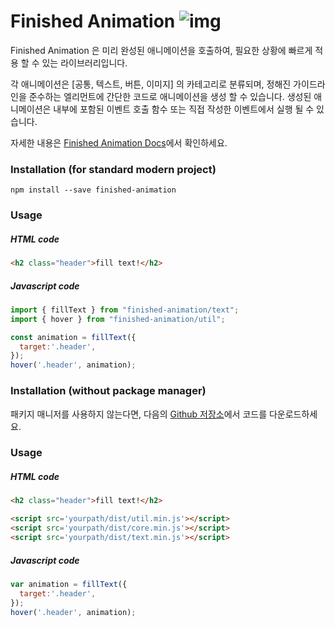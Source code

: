 # Finished Animation ![img](https://img.shields.io/badge/version-v0.0.34-brightgreen)

Finished Animation 은 미리 완성된 애니메이션을 호출하여, 필요한 상황에 빠르게 적용 할 수 있는 라이브러리입니다.

각 애니메이션은 [공통, 텍스트, 버튼, 이미지] 의 카테고리로 분류되며, 정해진 가이드라인을 준수하는 엘리먼트에 간단한 코드로 애니메이션을 생성 할 수 있습니다. 생성된 애니메이션은 내부에 포함된 이벤트 호출 함수 또는 직접 작성한 이벤트에서 실행 될 수 있습니다.

자세한 내용은 [Finished Animation Docs](https://finished-animation.web.app/)에서 확인하세요.

### Installation (for standard modern project)

```
npm install --save finished-animation
```

### Usage

##### HTML code

```html
<h2 class="header">fill text!</h2>
```

##### Javascript code

``` javascript
import { fillText } from "finished-animation/text";
import { hover } from "finished-animation/util";

const animation = fillText({
  target:'.header',
});
hover('.header', animation);
```

### Installation (without package manager)
패키지 매니저를 사용하지 않는다면, 다음의 [Github 저장소](https://github.com/wo7864/finished-animation)에서 코드를 다운로드하세요.

### Usage

##### HTML code

```html
<h2 class="header">fill text!</h2>

<script src='yourpath/dist/util.min.js'></script>
<script src='yourpath/dist/core.min.js'></script>
<script src='yourpath/dist/text.min.js'></script>
```



##### Javascript code

```javascript
var animation = fillText({
  target:'.header',
});
hover('.header', animation);
```

